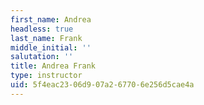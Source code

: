 ```yaml
---
first_name: Andrea
headless: true
last_name: Frank
middle_initial: ''
salutation: ''
title: Andrea Frank
type: instructor
uid: 5f4eac23-06d9-07a2-6770-6e256d5cae4a
---
```

